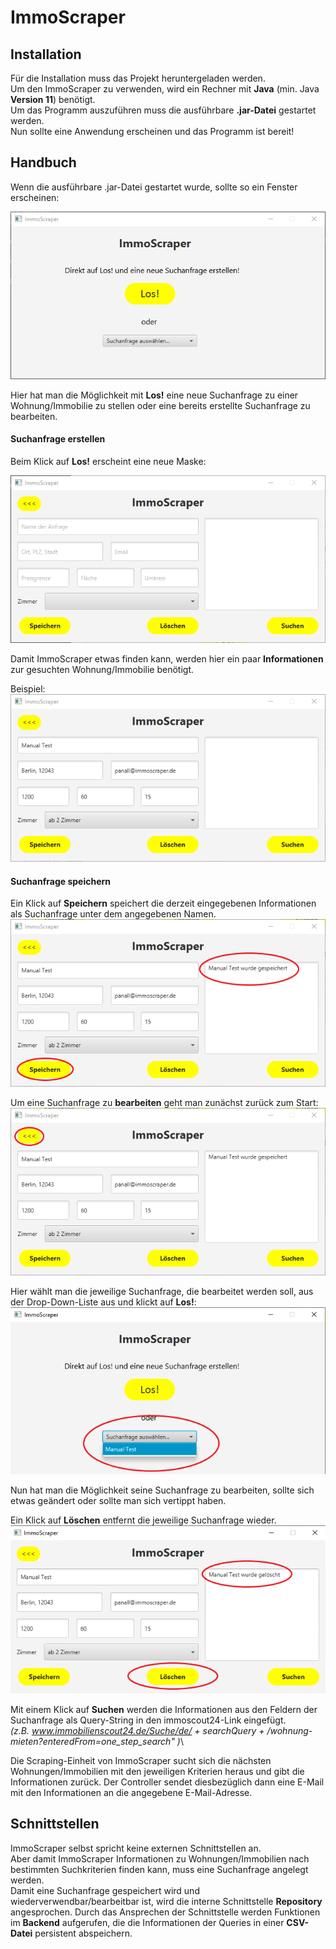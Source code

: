 # ImmoScraper

## Installation

Für die Installation muss das Projekt heruntergeladen werden.\
Um den ImmoScraper zu verwenden, wird ein Rechner mit **Java** (min. Java **Version 11**) benötigt.\
Um das Programm auszuführen muss die ausführbare **.jar-Datei** gestartet werden.\
Nun sollte eine Anwendung erscheinen und das Programm ist bereit!

## Handbuch

Wenn die ausführbare .jar-Datei gestartet wurde, sollte so ein Fenster erscheinen:

![alt text](./screenshots/ImmoScraper_Start.png "ImmoScraper - Startoberfläche")

Hier hat man die Möglichkeit mit **Los!** eine neue Suchanfrage zu einer Wohnung/Immobilie zu stellen oder eine bereits erstellte Suchanfrage zu bearbeiten.

#### Suchanfrage erstellen
Beim Klick auf **Los!** erscheint eine neue Maske:

![alt text](./screenshots/ImmoScraper_Query.png "ImmoScraper - Neue Suchanfrage")

Damit ImmoScraper etwas finden kann, werden hier ein paar **Informationen** zur gesuchten Wohnung/Immobilie benötigt.

Beispiel:\
![alt text](./screenshots/ImmoScraper_Example.png "ImmoScraper - Beispiel")

#### Suchanfrage speichern
Ein Klick auf **Speichern** speichert die derzeit eingegebenen Informationen als Suchanfrage unter dem angegebenen Namen.
![alt text](./screenshots/ImmoScraper_Save.png "ImmoScraper - Speichern")


Um eine Suchanfrage zu **bearbeiten** geht man zunächst zurück zum Start:
![alt text](./screenshots/ImmoScraper_Back.png "ImmoScraper - Zurück zum Start")

Hier wählt man die jeweilige Suchanfrage, die bearbeitet werden soll, aus der Drop-Down-Liste aus und klickt auf **Los!**:
![alt text](./screenshots/ImmoScraper_Edit.png "ImmoScraper - Suchanfrage auswählen")

Nun hat man die Möglichkeit seine Suchanfrage zu bearbeiten, sollte sich etwas geändert oder sollte man sich vertippt haben.

Ein Klick auf **Löschen** entfernt die jeweilige Suchanfrage wieder.
![alt text](./screenshots/ImmoScraper_Delete.png "ImmoScraper - Löschen")

Mit einem Klick auf **Suchen** werden die Informationen aus den Feldern der Suchanfrage als Query-String in den immoscout24-Link eingefügt.\
*(z.B. www.immobilienscout24.de/Suche/de/ + searchQuery + /wohnung-mieten?enteredFrom=one_step_search" )*\

Die Scraping-Einheit von ImmoScraper sucht sich die nächsten Wohnungen/Immobilien mit den jeweiligen Kriterien heraus und gibt die Informationen zurück.
Der Controller sendet diesbezüglich dann eine E-Mail mit den Informationen an die angegebene E-Mail-Adresse.

## Schnittstellen

ImmoScraper selbst spricht keine externen Schnittstellen an.\
Aber damit ImmoScraper Informationen zu Wohnungen/Immobilien nach bestimmten Suchkriterien finden kann, muss eine Suchanfrage angelegt werden.\
Damit eine Suchanfrage gespeichert wird und wiederverwendbar/bearbeitbar ist, wird die interne Schnittstelle **Repository** angesprochen. Durch das Ansprechen der Schnittstelle werden Funktionen im **Backend** aufgerufen, die die Informationen der Queries in einer **CSV-Datei** persistent abspeichern.

